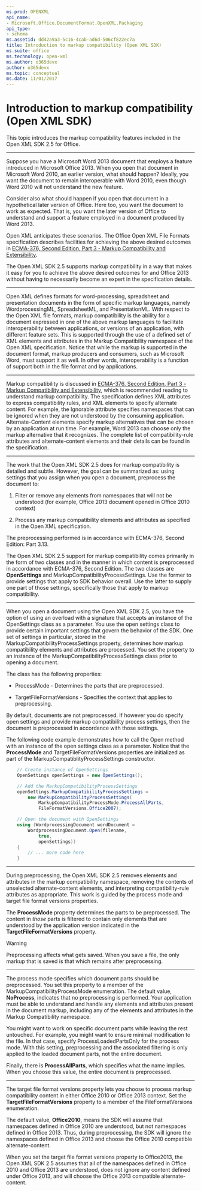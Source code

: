```yaml
---
ms.prod: OPENXML
api_name:
- Microsoft.Office.DocumentFormat.OpenXML.Packaging
api_type:
- schema
ms.assetid: dd42a9a3-5c16-4cab-ad6d-506cf822ec7a
title: Introduction to markup compatibility (Open XML SDK)
ms.suite: office
ms.technology: open-xml
ms.author: o365devx
author: o365devx
ms.topic: conceptual
ms.date: 11/01/2017
---
```

# Introduction to markup compatibility (Open XML SDK)

This topic introduces the markup compatibility features included in the
Open XML SDK 2.5 for Office.


--------------------------------------------------------------------------------

Suppose you have a Microsoft Word 2013 document that employs a feature
introduced in Microsoft Office 2013. When you open that document in
Microsoft Word 2010, an earlier version, what should happen? Ideally,
you want the document to remain interoperable with Word 2010, even
though Word 2010 will not understand the new feature.

Consider also what should happen if you open that document in a
hypothetical later version of Office. Here too, you want the document to
work as expected. That is, you want the later version of Office to
understand and support a feature employed in a document produced by Word
2013.

Open XML anticipates these scenarios. The Office Open XML File Formats
specification describes facilities for achieving the above desired
outcomes in [ECMA-376, Second Edition, Part 3 - Markup Compatibility and Extensibility](http://www.ecma-international.org/publications/files/ECMA-ST/ECMA-376,%20Second%20Edition,%20Part%203%20-%20Markup%20Compatibility%20and%20Extensibility.zip).

The Open XML SDK 2.5 supports markup compatibility in a way that makes
it easy for you to achieve the above desired outcomes for and Office
2013 without having to necessarily become an expert in the specification
details.


---------------------------------------------------------------------------------

Open XML defines formats for word-processing, spreadsheet and
presentation documents in the form of specific markup languages, namely
WordprocessingML, SpreadsheetML, and PresentationML. With respect to the
Open XML file formats, markup compatibility is the ability for a
document expressed in one of the above markup languages to facilitate
interoperability between applications, or versions of an application,
with different feature sets. This is supported through the use of a
defined set of XML elements and attributes in the Markup Compatibility
namespace of the Open XML specification. Notice that while the markup is
supported in the document format, markup producers and consumers, such
as Microsoft Word, must support it as well. In other words,
interoperability is a function of support both in the file format and by
applications.


--------------------------------------------------------------------------------

Markup compatibility is discussed in [ECMA-376, Second Edition, Part 3 - Markup Compatibility and Extensibility](http://www.ecma-international.org/publications/files/ECMA-ST/ECMA-376,%20Second%20Edition,%20Part%203%20-%20Markup%20Compatibility%20and%20Extensibility.zip),
which is recommended reading to understand markup compatibility. The
specification defines XML attributes to express compatibility rules, and
XML elements to specify alternate content. For example, the <span
class="keyword">Ignorable</span> attribute specifies namespaces that can
be ignored when they are not understood by the consuming application.
Alternate-Content elements specify markup alternatives that can be
chosen by an application at run time. For example, Word 2013 can choose
only the markup alternative that it recognizes. The complete list of
compatibility-rule attributes and alternate-content elements and their
details can be found in the specification.


--------------------------------------------------------------------------------

The work that the Open XML SDK 2.5 does for markup compatibility is
detailed and subtle. However, the goal can be summarized as: using
settings that you assign when you open a document, preprocess the
document to:

1.  Filter or remove any elements from namespaces that will not be
    understood (for example, Office 2013 document opened in Office 2010
    context)

2.  Process any markup compatibility elements and attributes as
    specified in the Open XML specification.

The preprocessing performed is in accordance with ECMA-376, Second
Edition: Part 3.13.

The Open XML SDK 2.5 support for markup compatibility comes primarily in
the form of two classes and in the manner in which content is
preprocessed in accordance with ECMA-376, Second Edition. The two
classes are **OpenSettings** and <span
class="keyword">MarkupCompatibilityProcessSettings</span>. Use the
former to provide settings that apply to SDK behavior overall. Use the
latter to supply one part of those settings, specifically those that
apply to markup compatibility.


---------------------------------------------------------------------------------

When you open a document using the Open XML SDK 2.5, you have the option
of using an overload with a signature that accepts an instance of the
<span sdata="cer"
target="T:DocumentFormat.OpenXml.Packaging.OpenSettings"><span
class="nolink">OpenSettings</span></span> class as a parameter. You use
the open settings class to provide certain important settings that
govern the behavior of the SDK. One set of settings in particular,
stored in the <span sdata="cer"
target="P:DocumentFormat.OpenXml.Packaging.OpenSettings.MarkupCompatibilityProcessSettings"><span
class="nolink">MarkupCompatibilityProcessSettings</span></span>
property, determines how markup compatibility elements and attributes
are processed. You set the property to an instance of the <span
sdata="cer"
target="T:DocumentFormat.OpenXml.Packaging.MarkupCompatibilityProcessSettings"><span
class="nolink">MarkupCompatibilityProcessSettings</span></span> class
prior to opening a document.

The class has the following properties:

-   <span sdata="cer"
    target="P:DocumentFormat.OpenXml.Packaging.MarkupCompatibilityProcessSettings.ProcessMode">
    <span class="nolink">ProcessMode</span> </span> - Determines the
    parts that are preprocessed.

-   <span sdata="cer"
    target="P:DocumentFormat.OpenXml.Packaging.MarkupCompatibilityProcessSettings.TargetFileFormatVersions">
    <span class="nolink">TargetFileFormatVersions</span> </span> -
    Specifies the context that applies to preprocessing.

By default, documents are not preprocessed. If however you do specify
open settings and provide markup compatibility process settings, then
the document is preprocessed in accordance with those settings.

The following code example demonstrates how to call the Open method with
an instance of the open settings class as a parameter. Notice that the
**ProcessMode** and <span
class="keyword">TargetFileFormatVersions</span> properties are
initialized as part of the <span
class="keyword">MarkupCompatiblityProcessSettings</span> constructor.

```csharp
    // Create instance of OpenSettings
    OpenSettings openSettings = new OpenSettings();

    // Add the MarkupCompatibilityProcessSettings
    openSettings.MarkupCompatibilityProcessSettings =
        new MarkupCompatibilityProcessSettings(
            MarkupCompatibilityProcessMode.ProcessAllParts, 
            FileFormatVersions.Office2007);

    // Open the document with OpenSettings
    using (WordprocessingDocument wordDocument = 
        WordprocessingDocument.Open(filename, 
            true,
            openSettings))
    {
        // ... more code here
    }
```

---------------------------------------------------------------------------------

During preprocessing, the Open XML SDK 2.5 removes elements and
attributes in the markup compatibility namespace, removing the contents
of unselected alternate-content elements, and interpreting
compatibility-rule attributes as appropriate. This work is guided by the
process mode and target file format versions properties.

The **ProcessMode** property determines the
parts to be preprocessed. The content in *those* parts is filtered to
contain only elements that are understood by the application version
indicated in the **TargetFileFormatVersions**
property.

> [!WARNING]
> Preprocessing affects what gets saved. When you save a file, the only markup that is saved is that which remains after preprocessing.

---------------------------------------------------------------------------------

The process mode specifies which document parts should be preprocessed.
You set this property to a member of the <span sdata="cer"
target="T:DocumentFormat.OpenXml.Packaging.MarkupCompatibilityProcessMode"><span
class="nolink">MarkupCompatibilityProcessMode</span></span> enumeration.
The default value, **NoProcess**, indicates
that no preprocessing is performed. Your application must be able to
understand and handle any elements and attributes present in the
document markup, including any of the elements and attributes in the
Markup Compatibility namespace.

You might want to work on specific document parts while leaving the rest
untouched. For example, you might want to ensure minimal modification to
the file. In that case, specify <span
class="keyword">ProcessLoadedPartsOnly</span> for the process mode. With
this setting, preprocessing and the associated filtering is only applied
to the loaded document parts, not the entire document.

Finally, there is **ProcessAllParts**, which
specifies what the name implies. When you choose this value, the entire
document is preprocessed.


---------------------------------------------------------------------------------

The target file format versions property lets you choose to process
markup compatibility content in either Office 2010 or Office 2013
context. Set the **TargetFileFormatVersions**
property to a member of the <span sdata="cer"
target="T:DocumentFormat.OpenXml.FileFormatVersions"><span
class="nolink">FileFormatVersions</span></span> enumeration.

The default value, **Office2010**, means the
SDK will assume that namespaces defined in Office 2010 are understood,
but not namespaces defined in Office 2013. Thus, during preprocessing,
the SDK will ignore the namespaces defined in Office 2013 and choose the
Office 2010 compatible alternate-content.

When you set the target file format versions property to <span
class="keyword">Office2013</span>, the Open XML SDK 2.5 assumes that all
of the namespaces defined in Office 2010 and Office 2013 are understood,
does not ignore any content defined under Office 2013, and will choose
the Office 2013 compatible alternate-content.
